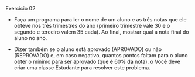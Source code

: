 Exercício 02

- Faça um programa para ler o nome de um aluno e as três notas que ele obteve nos três trimestres do ano 
(primeiro trimestre vale 30 e o segundo e terceiro valem 35 cada). Ao final, mostrar qual a nota final do aluno no ano.

- Dizer também se o aluno está aprovado (APROVADO) ou não (REPROVADO) e, em caso negativo, quantos pontos faltam para o aluno obter o mínimo para ser aprovado 
(que é 60% da nota). o Você deve criar uma classe Estudante para resolver este problema.

